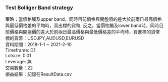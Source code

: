 ### Test Bolliger Band strategy 

策略：當價格觸及upper band，同時目前價格與開盤價的差大於前兩日最高價格與最低價格差的平均時，賣出標的貨幣; 反之，當價格觸及lower band時，同時目前價格與開盤價的差大於前兩日最高價格與最低價格差的平均時，買進標的貨幣  
標的貨幣：USDJPY,AUDUSD,EURUSD  
資料期間：2018-1-1 ~ 2021-2-10  
Timeframe: D1  
Lotsize: 0.01  
Leverage: 無  
交易數量：22  
損益結果：記錄在ResultData.csv  

